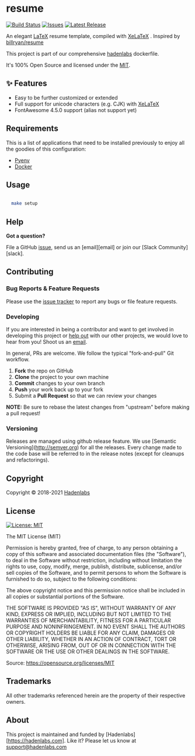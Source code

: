 <!--


  ** DO NOT EDIT THIS FILE
  **
  ** 1) Make all changes to `README.yaml`
  ** 2) Run`make readme` to rebuild this file.
  **
  ** (We maintain HUNDREDS of open source projects. This is how we maintain our sanity.)
  **


  -->

# resume

[![Build Status](https://travis-ci.org/luismayta/resume.svg?branch=main)](https://travis-ci.org/luismayta/resume) [![Issues](https://img.shields.io/github/issues/luismayta/resume.svg)](https://github.com/luismayta/resume/issues) [![Latest Release](https://img.shields.io/github/release/luismayta/resume.svg)](https://travis-ci.org/luismayta/resume/releases)

An elegant [LaTeX]() resume template, compiled with [XeLaTeX]() . Inspired by [billryan/resume]()

This project is part of our comprehensive [hadenlabs](https://hadenlabs.com) dockerfile.

It's 100% Open Source and licensed under the [MIT](LICENSE).

## :sparkles: Features

- Easy to be further customized or extended
- Full support for unicode characters (e.g. CJK) with [XeLaTeX]()
- FontAwesome 4.5.0 support (alias not support yet)

## Requirements

This is a list of applications that need to be installed previously to enjoy all the goodies of this configuration:

- [Pyenv](https://github.com/pyenv/pyenv)
- [Docker](https://www.docker.com/)

## Usage

```bash

  make setup

```

## Help

**Got a question?**

File a GitHub [issue](https://github.com/luismayta/resume/issues), send us an [email][email] or join our [Slack Community][slack].

## Contributing

### Bug Reports & Feature Requests

Please use the [issue tracker](https://github.com/luismayta/resume/issues) to report any bugs or file feature requests.

### Developing

If you are interested in being a contributor and want to get involved in developing this project or [help out](https://hadenlabs.com) with our other projects, we would love to hear from you! Shoot us an [email](mailto:support@hadenlabs.com).

In general, PRs are welcome. We follow the typical "fork-and-pull" Git workflow.

1.  **Fork** the repo on GitHub
2.  **Clone** the project to your own machine
3.  **Commit** changes to your own branch
4.  **Push** your work back up to your fork
5.  Submit a **Pull Request** so that we can review your changes

**NOTE:** Be sure to rebase the latest changes from "upstream" before making a pull request!

### Versioning

Releases are managed using github release feature. We use \[Semantic Versioning\](<http://semver.org>) for all the releases. Every change made to the code base will be referred to in the release notes (except for cleanups and refactorings).

## Copyright

Copyright © 2018-2021 [Hadenlabs](https://hadenlabs.com)

## License

[![License: MIT](https://img.shields.io/badge/License-MIT-yellow.svg)](https://opensource.org/licenses/MIT)

The MIT License (MIT)

Permission is hereby granted, free of charge, to any person obtaining a copy of this software and associated documentation files (the "Software"), to deal in the Software without restriction, including without limitation the rights to use, copy, modify, merge, publish, distribute, sublicense, and/or sell copies of the Software, and to permit persons to whom the Software is furnished to do so, subject to the following conditions:

The above copyright notice and this permission notice shall be included in all copies or substantial portions of the Software.

THE SOFTWARE IS PROVIDED "AS IS", WITHOUT WARRANTY OF ANY KIND, EXPRESS OR IMPLIED, INCLUDING BUT NOT LIMITED TO THE WARRANTIES OF MERCHANTABILITY, FITNESS FOR A PARTICULAR PURPOSE AND NONINFRINGEMENT. IN NO EVENT SHALL THE AUTHORS OR COPYRIGHT HOLDERS BE LIABLE FOR ANY CLAIM, DAMAGES OR OTHER LIABILITY, WHETHER IN AN ACTION OF CONTRACT, TORT OR OTHERWISE, ARISING FROM, OUT OF OR IN CONNECTION WITH THE SOFTWARE OR THE USE OR OTHER DEALINGS IN THE SOFTWARE.

Source: <https://opensource.org/licenses/MIT>

## Trademarks

All other trademarks referenced herein are the property of their respective owners.

## About

This project is maintained and funded by [Hadenlabs][https://hadenlabs.com]. Like it? Please let us know at <support@hadenlabs.com>
